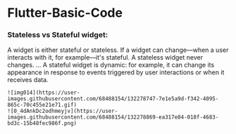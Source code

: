 # Flutter-Basic-Code

### Stateless vs Stateful widget:
   A widget is either stateful or stateless. If a widget can change—when a user interacts with it, for example—it's stateful. A stateless widget never changes. ... A stateful widget is dynamic: for example, it can change its appearance in response to events triggered by user interactions or when it receives data.
   
    ![img014](https://user-images.githubusercontent.com/68488154/132278747-7e1e5a9d-f342-4095-865c-70c455e21e71.gif)
    ![0_4dAnkDc2odhmeyjv](https://user-images.githubusercontent.com/68488154/132278869-ea317e84-018f-4683-bd3c-15b48fec986f.png)
